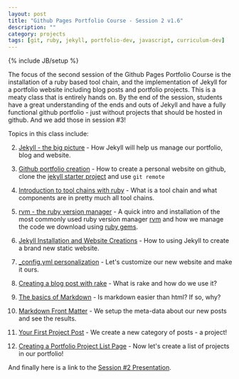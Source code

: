 ```yaml
---
layout: post
title: "Github Pages Portfolio Course - Session 2 v1.6"
description: ""
category: projects
tags: [git, ruby, jekyll, portfolio-dev, javascript, curriculum-dev]
---
```

{% include JB/setup %}

The focus of the second session of the Github Pages Portfolio Course is the installation of a ruby based tool chain, and the implementation of Jekyll for a portfolio website including blog posts and portfolio projects. This is a meaty class that is entirely hands on. By the end of the session, students have a great understanding of the ends and outs of Jekyll and have a fully functional github portfolio - just without projects that should be hosted in github. And we add those in session #3!

Topics in this class include: 

2. [Jekyll - the big picture](http://slides.com/ricmclaughlin/githubportfolio2-6-9#/2) - How Jekyll will help us manage our portfolio, blog and website.

3. [Github portfolio creation](http://slides.com/ricmclaughlin/githubportfolio2-6-9#/6) - How to create a personal website on github, clone the [jekyll starter project](https://github.com/ricmclaughlin/jekyll-bootstrap-3) and use `git remote`

3. [Introduction to tool chains with ruby](http://slides.com/ricmclaughlin/githubportfolio2-6-9#/9) - What is a tool chain and what components are in pretty much all tool chains.

4. [rvm - the ruby version manager](http://slides.com/ricmclaughlin/githubportfolio2-6-9#/12) - A quick intro and installation of the most commonly used ruby version manager [rvm](https://rvm.io/) and how we manage the code we download using [ruby gems](https://rubygems.org/). 

7. [Jekyll Installation and Website Creations](http://slides.com/ricmclaughlin/githubportfolio2-6-9#/18) - How to using Jekyll to create a brand new static website.

8. [_config.yml personalization](http://slides.com/ricmclaughlin/githubportfolio2-6-9#/20) - Let's customize our new website and make it ours.

9. [Creating a blog post with rake](http://slides.com/ricmclaughlin/githubportfolio2-6-9#/23) - What is rake and how do we use it?

10. [The basics of Markdown](http://slides.com/ricmclaughlin/githubportfolio2-6-9#/26) - Is markdown easier than html? If so, why?

11. [Markdown Front Matter](http://slides.com/ricmclaughlin/githubportfolio2-6-9#/29) - We setup the meta-data about our new posts and see the results.
  
12. [Your First Project Post](http://slides.com/ricmclaughlin/githubportfolio2-6-9#/33) - We create a new category of posts - a project!

13. [Creating a Portfolio Project List Page](http://slides.com/ricmclaughlin/githubportfolio2-6-9#/35) - Now let's create a list of projects in our portfolio!

And finally here is a link to the [Session #2 Presentation](http://slides.com/ricmclaughlin/githubportfolio2-6-9). 